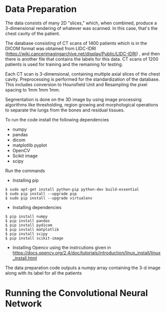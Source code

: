 # Data Preparation
The data consists of many 2D "slices," which, when combined, produce a 3-dimensional rendering of whatever was scanned. In this case, that's the chest cavity of the patient. 

The database consisting of CT scans of 1400 patients which is in the DICOM format was obtained from LIDC-IDRI (https://wiki.cancerimagingarchive.net/display/Public/LIDC-IDRI) , and then there is another file that contains the labels for this data. CT scans of 1200 patients is used for training and the remaining for testing. 

Each CT scan is 3-dimensional, containing multiple axial slices of the chest cavity. Preprocessing is performed for the standardization of the database. This includes conversion to Hounsfield Unit and Resampling the pixel spacing to 1mm 1mm 1mm. 

Segmentation is done on the 3D image by using image processing algorithms like thresholding, region growing and morphological operations to separate the lungs from the bones and residual tissues.

To run the code install the following dependencies
* numpy
* pandas
* dicom
* matplotlib pyplot
* OpenCV
* Scikit image
* scipy

Run the commands

* Installing pip
```
$ sudo apt-get install python-pip python-dev build-essential 
$ sudo pip install --upgrade pip 
$ sudo pip install --upgrade virtualenv 
```
* Installing dependencies 
```
$ pip install numpy
$ pip install pandas
$ pip install pydicom
$ pip install matplotlib
$ pip install scipy
$ pip install scikit-image
```
* Installing Opencv using the instrcutions given in https://docs.opencv.org/2.4/doc/tutorials/introduction/linux_install/linux_install.html

The data preparation code outputs a numpy array containing the 3-d image along with its label for all the patients 

# Running the Convolutional Neural Network
